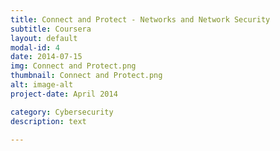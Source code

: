 ```yaml
---
title: Connect and Protect - Networks and Network Security
subtitle: Coursera
layout: default
modal-id: 4
date: 2014-07-15
img: Connect and Protect.png
thumbnail: Connect and Protect.png
alt: image-alt
project-date: April 2014

category: Cybersecurity
description: text

---
```

